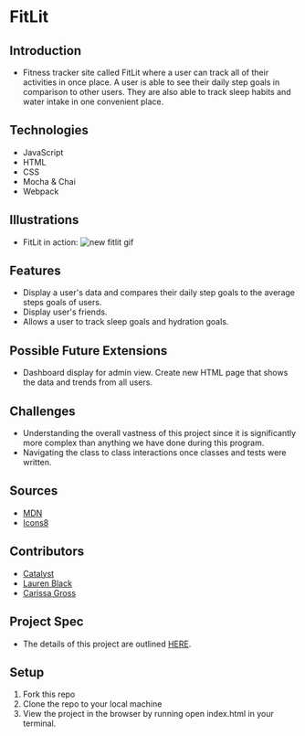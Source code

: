 # FitLit

## Introduction
-  Fitness tracker site called FitLit where a user can track all of their activities in once place.  A user is able to see their daily step goals in comparison to other users.  They are also able to track sleep habits and water intake in one convenient place.

## Technologies
- JavaScript
- HTML
- CSS
- Mocha & Chai
- Webpack

## Illustrations
- FitLit in action:
![new fitlit gif](https://user-images.githubusercontent.com/99753561/188340724-158af882-40dc-47f6-a49a-73934fd831ab.gif)


## Features
- Display a user's data and compares their daily step goals to the average steps goals of users.
- Display user's friends.
- Allows a user to track sleep goals and hydration goals.

## Possible Future Extensions
- Dashboard display for admin view. Create new HTML page that shows the data and trends from all users.

## Challenges
- Understanding the overall vastness of this project since it is significantly more complex than anything we have done during this program.
- Navigating the class to class interactions once classes and tests were written.

## Sources
- [MDN](https://developer.mozilla.org/en-US/)
- [Icons8](https://icons8.com/)

## Contributors
- [Catalyst](https://github.com/Catalyst4Change)
- [Lauren Black](https://github.com/LaurenBlack5280)
- [Carissa Gross](https://github.com/carissagross)

## Project Spec
- The details of this project are outlined [HERE](http://frontend.turing.io/projects/fitlit.html).

## Setup
1. Fork this repo
2. Clone the repo to your local machine
3. View the project in the browser by running open index.html in your terminal.
